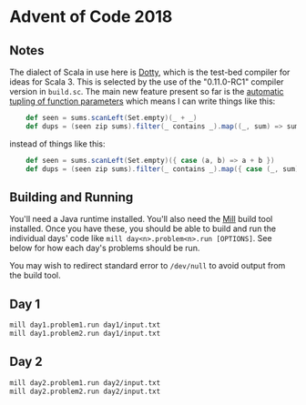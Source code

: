 # Advent of Code 2018

## Notes

The dialect of Scala in use here is [Dotty](http://dotty.epfl.ch/), which is
the test-bed compiler for ideas for Scala 3. This is selected by the use of
the "0.11.0-RC1" compiler version in `build.sc`. The main new feature present
so far is the [automatic tupling of function parameters](http://dotty.epfl.ch/docs/reference/auto-parameter-tupling.html)
which means I can write things like this:

```scala
    def seen = sums.scanLeft(Set.empty)(_ + _)
    def dups = (seen zip sums).filter(_ contains _).map((_, sum) => sum)
```

instead of things like this:

```scala
    def seen = sums.scanLeft(Set.empty)({ case (a, b) => a + b })
    def dups = (seen zip sums).filter(_ contains _).map({ case (_, sum) => sum })
```

## Building and Running

You'll need a Java runtime installed. You'll also need the
[Mill](http://www.lihaoyi.com/mill/) build tool installed. Once you have
these, you should be able to build and run the individual days' code
like `mill day<n>.problem<n>.run [OPTIONS]`. See below for how each
day's problems should be run.

You may wish to redirect standard error to `/dev/null` to avoid output
from the build tool.

## Day 1

```sh
mill day1.problem1.run day1/input.txt
mill day1.problem2.run day1/input.txt
```

## Day 2

```sh
mill day2.problem1.run day2/input.txt
mill day2.problem2.run day2/input.txt
```

